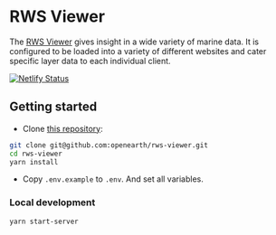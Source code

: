 # RWS Viewer

The [RWS Viewer](https://rws-viewer.netlify.app/) gives insight in a wide variety of marine data. It is configured to be loaded into a variety of different websites and cater specific layer data to each individual client.

[![Netlify Status](https://api.netlify.com/api/v1/badges/119b8ff3-5b22-4995-b43b-b31f21ba77c3/deploy-status)](https://app.netlify.com/sites/rws-viewer/deploys)

## Getting started

- Clone [this repository](https://github.com/openearth/rws-viewer):

```sh
git clone git@github.com:openearth/rws-viewer.git
cd rws-viewer
yarn install
```

- Copy `.env.example` to `.env`. And set all variables.

### Local development

```sh
yarn start-server
```
